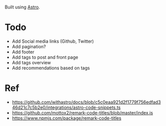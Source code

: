 #

Built using [Astro](https://astro.build).

# Todo
* Add Social media links (Github, Twitter)
* Add pagination?
* Add footer
* Add tags to post and front page
* Add tags overview
* Add recommendations based on tags

# Ref
* https://github.com/withastro/docs/blob/c5c0eaa921d2f1779f756edfad346d21c7c5b2e0/integrations/astro-code-snippets.ts
* https://github.com/mottox2/remark-code-titles/blob/master/index.js
* https://www.npmjs.com/package/remark-code-titles
